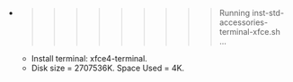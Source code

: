 * >>>>>>>>> Running inst-std-accessories-terminal-xfce.sh ...
  * Install terminal: xfce4-terminal.
  * Disk size = 2707536K. Space Used = 4K.
